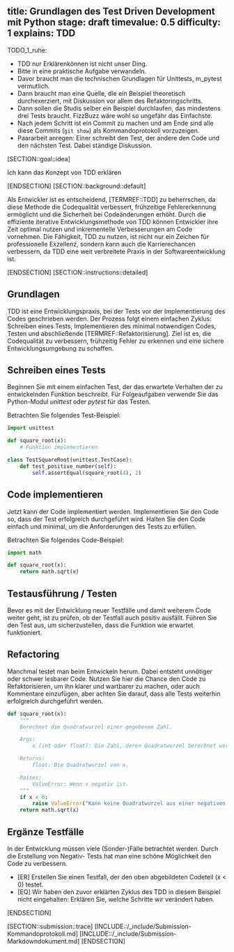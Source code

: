 title: Grundlagen des Test Driven Development mit Python
stage: draft
timevalue: 0.5
difficulty: 1
explains: TDD
---
TODO_1_ruhe:
- TDD nur Erklärenkönnen ist nicht unser Ding. 
- Bitte in eine praktische Aufgabe verwandeln.
- Davor braucht man die technischen Grundlagen für Unittests, m_pytest vermutlich.
- Dann braucht man eine Quelle, die ein Beispiel theoretisch durchexerziert, mit Diskussion
  vor allem des Refaktoringschritts.
- Dann sollen die Studis selber ein Beispiel durchlaufen, das mindestens drei Tests braucht.
  FizzBuzz wäre wohl so ungefähr das Einfachste.
- Nach jedem Schritt ist ein Commit zu machen und am Ende sind alle diese Commits (`git show`)
  als Kommandoprotokoll vorzuzeigen.
- Paararbeit anregen: Einer schreibt den Test, der andere den Code und den nächsten Test.
  Dabei ständige Diskussion.

[SECTION::goal::idea]

Ich kann das Konzept von TDD erklären

[ENDSECTION]
[SECTION::background::default]

Als Entwickler ist es entscheidend, [TERMREF::TDD] zu beherrschen, da diese Methode die Codequalität
verbessert, frühzeitige Fehlererkennung ermöglicht und die Sicherheit bei Codeänderungen erhöht.
Durch die effiziente iterative Entwicklungsmethode von TDD können Entwickler ihre Zeit optimal
nutzen und inkrementelle Verbesserungen am Code vornehmen. Die Fähigkeit, TDD zu nutzen, ist nicht
nur ein Zeichen für professionelle Exzellenz, sondern kann auch die Karrierechancen verbessern, da
TDD eine weit verbreitete Praxis in der Softwareentwicklung ist.

[ENDSECTION]
[SECTION::instructions::detailed]

## Grundlagen

TDD ist eine Entwicklungspraxis, bei der Tests vor der Implementierung des Codes geschrieben werden.
Der Prozess folgt einem einfachen Zyklus: Schreiben eines Tests, Implementieren des minimal
notwendigen Codes, Testen und abschließende [TERMREF::Refaktorisierung]. Ziel ist es, die
Codequalität zu verbessern, frühzeitig Fehler zu erkennen und eine sichere Entwicklungsumgebung zu
schaffen.

## Schreiben eines Tests

Beginnen Sie mit einem einfachen Test, der das erwartete Verhalten der zu entwickelnden Funktion
beschreibt. Für Folgeaufgaben verwende Sie das Python-Modul *unittest* oder *pytest* für das Testen.

Betrachten Sie folgendes Test-Beispiel:

```Python
import unittest

def square_root(x):
    # Funktion implementieren

class TestSquareRoot(unittest.TestCase):
    def test_positive_number(self):
        self.assertEqual(square_root(4), 2)
```

## Code implementieren

Jetzt kann der Code implementiert werden. Implementieren Sie den Code so, dass der Test erfolgreich
durchgeführt wird. Halten Sie den Code einfach und minimal, um die Anforderungen des Tests zu erfüllen.

Betrachten Sie folgendes Code-Beispiel:

```Python
import math

def square_root(x):
    return math.sqrt(x)
```

## Testausführung / Testen

Bevor es mit der Entwicklung neuer Testfälle und damit weiterem Code weiter geht, ist zu prüfen,
ob der Testfall auch positiv ausfällt. Führen Sie den Test aus, um sicherzustellen, dass die
Funktion wie erwartet funktioniert.

## Refactoring

Manchmal testet man beim Entwickeln herum. Dabei entsteht unnötiger oder schwer lesbarer Code.
Nutzen Sie hier die Chance den Code zu Refaktorisieren, um ihn klarer und wartbarer zu machen,
oder auch Kommentare einzufügen, aber achten Sie darauf, dass alle Tests weiterhin erfolgreich
durchgeführt werden.

```Python
def square_root(x):
    """
    Berechnet die Quadratwurzel einer gegebenen Zahl.

    Args:
        x (int oder float): Die Zahl, deren Quadratwurzel berechnet werden soll. Muss eine nicht-negative Zahl sein.

    Returns:
        float: Die Quadratwurzel von x.

    Raises:
        ValueError: Wenn x negativ ist.
    """
    if x < 0:
        raise ValueError("Kann keine Quadratwurzel aus einer negativen Zahl ziehen.")
    return math.sqrt(x)
```

## Ergänze Testfälle

In der Entwicklung müssen viele (Sonder-)Fälle betrachtet werden. Durch die Erstellung von Negativ-
Tests hat man eine schöne Möglichkeit den Code zu verbessern.

- [ER] Erstellen Sie einen Testfall, der den oben abgebildeten Codeteil (x < 0) testet.
- [EQ] Wir haben den zuvor erklärten Zyklus des TDD in diesem Beispiel nicht eingehalten: Erklären
Sie, welche Schritte wir verändert haben.

[ENDSECTION]

[SECTION::submission::trace]
[INCLUDE::/_include/Submission-Kommandoprotokoll.md]
[INCLUDE::/_include/Submission-Markdowndokument.md]
[ENDSECTION]

